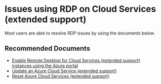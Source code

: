 <properties
  pagetitle="Issues using RDP on Cloud Services (extended support)"
  service="microsoft.compute"
  resource="cloudservices"
  ms.author="mimckitt"
  selfhelptype="Generic"
  supporttopicids="32749751"
  productpesids="17287"
  cloudenvironments="public"
  articleid="66a5c2fd-b5ca-453a-aa01-80cb8ee28636"
  ownershipid="Compute_CloudServices" />
# Issues using RDP on Cloud Services (extended support)

Most users are able to resolve RDP issues by using the documents below.

## **Recommended Documents**

* [Enable Remote Desktop for Cloud Services (extended support) instances using the Azure portal](https://docs.microsoft.com/azure/cloud-services-extended-support/enable-rdp)
* [Update an Azure Cloud Service (extended support)](https://docs.microsoft.com/azure/cloud-services-extended-support/sample-update-cloud-service)
* [Reset Azure Cloud Services (extended support)](https://docs.microsoft.com/azure/cloud-services-extended-support/sample-reset-cloud-service)
